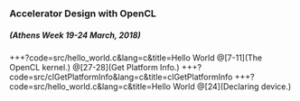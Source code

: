 ### Accelerator Design with OpenCL
##### (Athens Week 19-24 March, 2018) 

+++?code=src/hello_world.c&lang=c&title=Hello World
@[7-11](The OpenCL kernel.)
@[27-28](Get Platform Info.)
+++?code=src/clGetPlatformInfo&lang=c&title=clGetPlatformInfo
+++?code=src/hello_world.c&lang=c&title=Hello World
@[24](Declaring device.)
